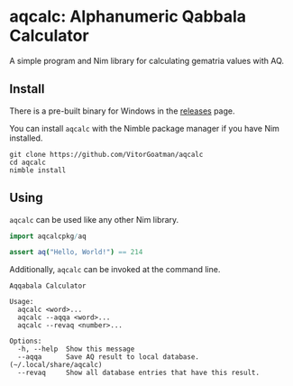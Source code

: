 # aqcalc: Alphanumeric Qabbala Calculator

A simple program and Nim library for calculating gematria values with AQ.

## Install

There is a pre-built binary for Windows in the [releases](https://github.com/VitorGoatman/aqcalc/releases) page.

You can install `aqcalc` with the Nimble package manager if you have Nim installed.

```
git clone https://github.com/VitorGoatman/aqcalc
cd aqcalc
nimble install
```

## Using

`aqcalc` can be used like any other Nim library.

```nim
import aqcalcpkg/aq

assert aq("Hello, World!") == 214
```

Additionally, `aqcalc` can be invoked at the command line.

```
Aqqabala Calculator

Usage:
  aqcalc <word>...
  aqcalc --aqqa <word>...
  aqcalc --revaq <number>...

Options:
  -h, --help  Show this message
  --aqqa      Save AQ result to local database. (~/.local/share/aqcalc)
  --revaq     Show all database entries that have this result.
```
